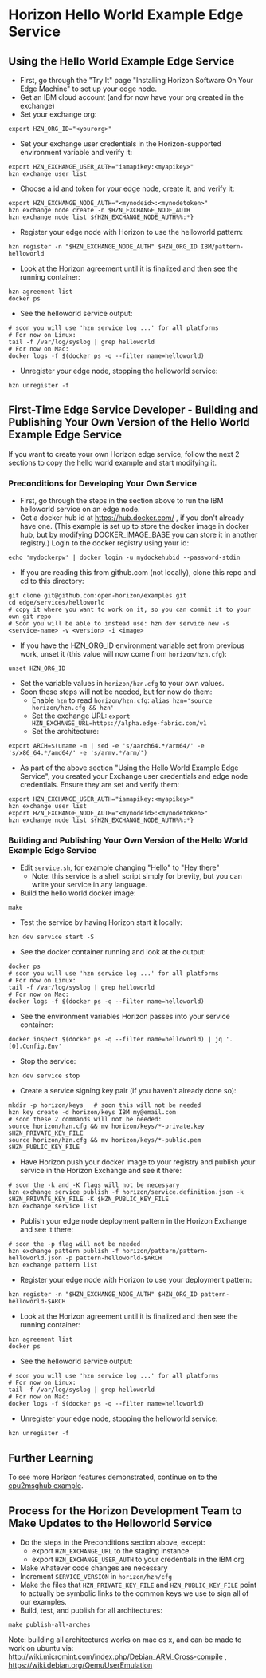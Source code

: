 # Horizon Hello World Example Edge Service

## Using the Hello World Example Edge Service

- First, go through the "Try It" page "Installing Horizon Software On Your Edge Machine" to set up your edge node.
- Get an IBM cloud account (and for now have your org created in the exchange)
- Set your exchange org:
```
export HZN_ORG_ID="<yourorg>"
```
- Set your exchange user credentials in the Horizon-supported environment variable and verify it:
```
export HZN_EXCHANGE_USER_AUTH="iamapikey:<myapikey>"
hzn exchange user list
```
- Choose a id and token for your edge node, create it, and verify it:
```
export HZN_EXCHANGE_NODE_AUTH="<mynodeid>:<mynodetoken>"
hzn exchange node create -n $HZN_EXCHANGE_NODE_AUTH
hzn exchange node list ${HZN_EXCHANGE_NODE_AUTH%%:*}
```
- Register your edge node with Horizon to use the helloworld pattern:
```
hzn register -n "$HZN_EXCHANGE_NODE_AUTH" $HZN_ORG_ID IBM/pattern-helloworld
```
- Look at the Horizon agreement until it is finalized and then see the running container:
```
hzn agreement list
docker ps
```
- See the helloworld service output:
```
# soon you will use 'hzn service log ...' for all platforms
# For now on Linux:
tail -f /var/log/syslog | grep helloworld
# For now on Mac:
docker logs -f $(docker ps -q --filter name=helloworld)
``` 
- Unregister your edge node, stopping the helloworld service:
```
hzn unregister -f
```

## First-Time Edge Service Developer - Building and Publishing Your Own Version of the Hello World Example Edge Service

If you want to create your own Horizon edge service, follow the next 2 sections to copy the hello world example and start modifying it.

### Preconditions for Developing Your Own Service

- First, go through the steps in the section above to run the IBM helloworld service on an edge node.
- Get a docker hub id at https://hub.docker.com/ , if you don't already have one. (This example is set up to store the docker image in docker hub, but by modifying DOCKER_IMAGE_BASE you can store it in another registry.) Login to the docker registry using your id:
```
echo 'mydockerpw' | docker login -u mydockehubid --password-stdin
```
- If you are reading this from github.com (not locally), clone this repo and cd to this directory:
```
git clone git@github.com:open-horizon/examples.git
cd edge/services/helloworld
# copy it where you want to work on it, so you can commit it to your own git repo
# Soon you will be able to instead use: hzn dev service new -s <service-name> -v <version> -i <image>
```
- If you have the HZN_ORG_ID environment variable set from previous work, unset it (this value will now come from `horizon/hzn.cfg`):
```
unset HZN_ORG_ID
```
- Set the variable values in `horizon/hzn.cfg` to your own values.
- Soon these steps will not be needed, but for now do them:
    - Enable `hzn` to read `horizon/hzn.cfg`: `alias hzn='source horizon/hzn.cfg && hzn'`
    - Set the exchange URL: `export HZN_EXCHANGE_URL=https://alpha.edge-fabric.com/v1`
    - Set the architecture:
```
export ARCH=$(uname -m | sed -e 's/aarch64.*/arm64/' -e 's/x86_64.*/amd64/' -e 's/armv.*/arm/')
```
- As part of the above section "Using the Hello World Example Edge Service", you created your Exchange user credentials and edge node credentials. Ensure they are set and verify them:
```
export HZN_EXCHANGE_USER_AUTH="iamapikey:<myapikey>"
hzn exchange user list
export HZN_EXCHANGE_NODE_AUTH="<mynodeid>:<mynodetoken>"
hzn exchange node list ${HZN_EXCHANGE_NODE_AUTH%%:*}
```

### Building and Publishing Your Own Version of the Hello World Example Edge Service

- Edit `service.sh`, for example changing "Hello" to "Hey there"
    - Note: this service is a shell script simply for brevity, but you can write your service in any language.
- Build the hello world docker image:
```
make
```
- Test the service by having Horizon start it locally:
```
hzn dev service start -S
```
- See the docker container running and look at the output:
```
docker ps
# soon you will use 'hzn service log ...' for all platforms
# For now on Linux:
tail -f /var/log/syslog | grep helloworld
# For now on Mac:
docker logs -f $(docker ps -q --filter name=helloworld)
```
- See the environment variables Horizon passes into your service container:
```
docker inspect $(docker ps -q --filter name=helloworld) | jq '.[0].Config.Env'
```
- Stop the service:
```
hzn dev service stop
```
- Create a service signing key pair (if you haven't already done so):
```
mkdir -p horizon/keys   # soon this will not be needed
hzn key create -d horizon/keys IBM my@email.com
# soon these 2 commands will not be needed:
source horizon/hzn.cfg && mv horizon/keys/*-private.key $HZN_PRIVATE_KEY_FILE
source horizon/hzn.cfg && mv horizon/keys/*-public.pem $HZN_PUBLIC_KEY_FILE
```
- Have Horizon push your docker image to your registry and publish your service in the Horizon Exchange and see it there:
```
# soon the -k and -K flags will not be necessary
hzn exchange service publish -f horizon/service.definition.json -k $HZN_PRIVATE_KEY_FILE -K $HZN_PUBLIC_KEY_FILE
hzn exchange service list
```
- Publish your edge node deployment pattern in the Horizon Exchange and see it there:
```
# soon the -p flag will not be needed
hzn exchange pattern publish -f horizon/pattern/pattern-helloworld.json -p pattern-helloworld-$ARCH
hzn exchange pattern list
```
- Register your edge node with Horizon to use your deployment pattern:
```
hzn register -n "$HZN_EXCHANGE_NODE_AUTH" $HZN_ORG_ID pattern-helloworld-$ARCH
```
- Look at the Horizon agreement until it is finalized and then see the running container:
```
hzn agreement list
docker ps
```
- See the helloworld service output:
```
# soon you will use 'hzn service log ...' for all platforms
# For now on Linux:
tail -f /var/log/syslog | grep helloworld
# For now on Mac:
docker logs -f $(docker ps -q --filter name=helloworld)
``` 
- Unregister your edge node, stopping the helloworld service:
```
hzn unregister -f
```

## Further Learning

To see more Horizon features demonstrated, continue on to the [cpu2msghub example](../../msghub/cpu2msghub).

## Process for the Horizon Development Team to Make Updates to the Helloworld Service

- Do the steps in the Preconditions section above, except:
    - export `HZN_EXCHANGE_URL` to the staging instance
    - export `HZN_EXCHANGE_USER_AUTH` to your credentials in the IBM org
- Make whatever code changes are necessary
- Increment `SERVICE_VERSION` in `horizon/hzn/cfg`
- Make the files that `HZN_PRIVATE_KEY_FILE` and `HZN_PUBLIC_KEY_FILE` point to actually be symbolic links to the common keys we use to sign all of our examples.
- Build, test, and publish for all architectures:
```
make publish-all-arches
```
Note: building all architectures works on mac os x, and can be made to work on ubuntu via: http://wiki.micromint.com/index.php/Debian_ARM_Cross-compile , https://wiki.debian.org/QemuUserEmulation
